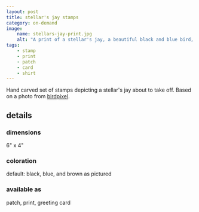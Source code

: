 ```yaml
---
layout: post
title: stellar's jay stamps
category: on-demand
image: 
    name: stellars-jay-print.jpg
    alt: "A print of a stellar's jay, a beautiful black and blue bird, about to take off from a branch"
tags:
    - stamp
    - print
    - patch
    - card
    - shirt
---
```


Hand carved set of stamps depicting a stellar's jay about to take off. Based on a photo from [birdpixel](birdpixel.com).

## details

### dimensions

6" x 4"

### coloration

default: black, blue, and brown as pictured

### available as

patch, print, greeting card
